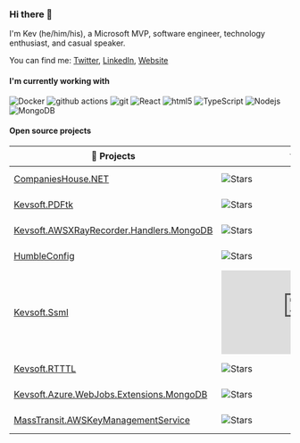 ### Hi there 👋

I'm Kev (he/him/his), a Microsoft MVP, software engineer, technology enthusiast, and casual speaker.

You can find me: [Twitter](https://twitter.com/kev_bite), [LinkedIn](https://www.linkedin.com/in/kevbite/), [Website](https://kevsoft.net)

#### I'm currently working with
![Docker](https://img.shields.io/badge/-Docker-46a2f1?style=flat-square&logo=docker&logoColor=white)
![github actions](https://img.shields.io/badge/-Github_Actions-2088FF?style=flat-square&logo=github-actions&logoColor=white)
![git](https://img.shields.io/badge/-Git-F05032?style=flat-square&logo=git&logoColor=white)
![React](https://img.shields.io/badge/-React-45b8d8?style=flat-square&logo=react&logoColor=white)
![html5](https://img.shields.io/badge/-HTML5-E34F26?style=flat-square&logo=html5&logoColor=white) 
![TypeScript](https://img.shields.io/badge/-TypeScript-007ACC?style=flat-square&logo=typescript&logoColor=white)
![Nodejs](https://img.shields.io/badge/-Nodejs-43853d?style=flat-square&logo=Node.js&logoColor=white)
![MongoDB](https://img.shields.io/badge/-MongoDB-13aa52?style=flat-square&logo=mongodb&logoColor=white)

#### Open source projects

| 🎁 Projects             | ⭐ Stars                | 🍴 Forks | 🛎 Issues | 📬 Pull requests | Downloads |
| ----------------------- | ------------------------ |----------- | ----------- |----------- | ---------------- |
| [CompaniesHouse.NET]    | ![Stars][CH.NET Stars] | ![Forks][CH.NET Forks] | ![Issues][CH.NET Issues] | ![Pull requests][CH.NET PRs] | ![Downloads][CH.NET DL] |
| [Kevsoft.PDFtk]         | ![Stars][PDFtk Stars] | ![Forks][PDFtk Forks] | ![Issues][PDFtk Issues] | ![Pull requests][PDFtk PRs] | ![Downloads][PDFtk DL] |
| [Kevsoft.AWSXRayRecorder.Handlers.MongoDB]         | ![Stars][XRayMongo Stars] | ![Forks][XRayMongo Forks] | ![Issues][XRayMongo Issues] | ![Pull requests][XRayMongo PRs] | ![Downloads][XRayMongo DL] |
| [HumbleConfig]         | ![Stars][HumbleConfig Stars] | ![Forks][HumbleConfig Forks] | ![Issues][HumbleConfig Issues] | ![Pull requests][HumbleConfig PRs] | ![Downloads][HumbleConfig DL] |
| [Kevsoft.Ssml]         | ![Stars][Ssml Stars] | ![Forks][Ssml Forks] | ![Issues][Ssml Issues] | ![Pull requests][Ssml PRs] | ![Downloads][Ssml DL] |
| [Kevsoft.RTTTL]         | ![Stars][RTTTL Stars] | ![Forks][RTTTL Forks] | ![Issues][RTTTL Issues] | ![Pull requests][RTTTL PRs] | ![Downloads][RTTTL DL] |
| [Kevsoft.Azure.WebJobs.Extensions.MongoDB]         | ![Stars][WJMDB Stars] | ![Forks][WJMDB Forks] | ![Issues][WJMDB Issues] | ![Pull requests][WJMDB PRs] | ![Downloads][WJMDB DL] |
| [MassTransit.AWSKeyManagementService]         | ![Stars][MTAWSKMS Stars] | ![Forks][MTAWSKMS Forks] | ![Issues][MTAWSKMS Issues] | ![Pull requests][MTAWSKMS PRs] | ![Downloads][MTAWSKMS DL] |



[CompaniesHouse.NET]: https://github.com/kevbite/CompaniesHouse.NET
[CH.NET Stars]: https://img.shields.io/github/stars/kevbite/CompaniesHouse.NET?style=flat-square&labelColor=343b41
[CH.NET Forks]: https://img.shields.io/github/forks/kevbite/CompaniesHouse.NET?style=flat-square&labelColor=343b41
[CH.NET Issues]: https://img.shields.io/github/issues/kevbite/CompaniesHouse.NET?style=flat-square&labelColor=343b41
[CH.NET PRs]: https://img.shields.io/github/issues-pr/kevbite/CompaniesHouse.NET?style=flat-square&labelColor=343b41
[CH.NET DL]: http://img.shields.io/nuget/dt/CompaniesHouse.svg?style=flat-square

[Kevsoft.PDFtk]: https://github.com/kevbite/Kevsoft.PDFtk
[PDFtk Stars]: https://img.shields.io/github/stars/kevbite/Kevsoft.PDFtk?style=flat-square&labelColor=343b41
[PDFtk Forks]: https://img.shields.io/github/forks/kevbite/Kevsoft.PDFtk?style=flat-square&labelColor=343b41
[PDFtk Issues]: https://img.shields.io/github/issues/kevbite/Kevsoft.PDFtk?style=flat-square&labelColor=343b41
[PDFtk PRs]: https://img.shields.io/github/issues-pr/kevbite/Kevsoft.PDFtk?style=flat-square&labelColor=343b41
[PDFtk DL]: http://img.shields.io/nuget/dt/Kevsoft.PDFtk.svg?style=flat-square

[Kevsoft.AWSXRayRecorder.Handlers.MongoDB]: https://github.com/kevbite/Kevsoft.AWSXRayRecorder.Handlers.MongoDB
[XRayMongo Stars]: https://img.shields.io/github/stars/kevbite/Kevsoft.AWSXRayRecorder.Handlers.MongoDB?style=flat-square&labelColor=343b41
[XRayMongo Forks]: https://img.shields.io/github/forks/kevbite/Kevsoft.AWSXRayRecorder.Handlers.MongoDB?style=flat-square&labelColor=343b41
[XRayMongo Issues]: https://img.shields.io/github/issues/kevbite/Kevsoft.AWSXRayRecorder.Handlers.MongoDB?style=flat-square&labelColor=343b41
[XRayMongo PRs]: https://img.shields.io/github/issues-pr/kevbite/Kevsoft.AWSXRayRecorder.Handlers.MongoDB?style=flat-square&labelColor=343b41
[XRayMongo DL]: http://img.shields.io/nuget/dt/Kevsoft.AWSXRayRecorder.Handlers.MongoDB.svg?style=flat-square

[HumbleConfig]: https://github.com/kevbite/HumbleConfig
[HumbleConfig Stars]: https://img.shields.io/github/stars/kevbite/HumbleConfig?style=flat-square&labelColor=343b41
[HumbleConfig Forks]: https://img.shields.io/github/forks/kevbite/HumbleConfig?style=flat-square&labelColor=343b41
[HumbleConfig Issues]: https://img.shields.io/github/issues/kevbite/HumbleConfig?style=flat-square&labelColor=343b41
[HumbleConfig PRs]: https://img.shields.io/github/issues-pr/kevbite/HumbleConfig?style=flat-square&labelColor=343b41
[HumbleConfig DL]: http://img.shields.io/nuget/dt/HumbleConfig.svg?style=flat-square

[Kevsoft.Ssml]: https://github.com/kevbite/Kevsoft.Ssml
[Ssml Stars]: https://img.shields.io/github/stars/kevbite/Kevsoft.Ssml?style=flat-square&labelColor=343b41
[Ssml Forks]: https://img.shields.io/github/forks/kevbite/Kevsoft.Ssml?style=flat-square&labelColor=343b41
[Ssml Issues]: https://img.shields.io/github/issues/kevbite/Kevsoft.Ssml?style=flat-square&labelColor=343b41
[Ssml PRs]: https://img.shields.io/github/issues-pr/kevbite/Kevsoft.Ssml?style=flat-square&labelColor=343b41
[Ssml DL]: http://img.shields.io/nuget/dt/SSML.svg?style=flat-square

[Kevsoft.RTTTL]: https://github.com/kevbite/Kevsoft.RTTTL
[RTTTL Stars]: https://img.shields.io/github/stars/kevbite/Kevsoft.RTTTL?style=flat-square&labelColor=343b41
[RTTTL Forks]: https://img.shields.io/github/forks/kevbite/Kevsoft.RTTTL?style=flat-square&labelColor=343b41
[RTTTL Issues]: https://img.shields.io/github/issues/kevbite/Kevsoft.RTTTL?style=flat-square&labelColor=343b41
[RTTTL PRs]: https://img.shields.io/github/issues-pr/kevbite/Kevsoft.RTTTL?style=flat-square&labelColor=343b41
[RTTTL DL]: http://img.shields.io/nuget/dt/Kevsoft.RTTTL.svg?style=flat-square

[Kevsoft.Azure.WebJobs.Extensions.MongoDB]: https://github.com/kevbite/Kevsoft.Azure.WebJobs.Extensions.MongoDB
[WJMDB Stars]: https://img.shields.io/github/stars/kevbite/Kevsoft.Azure.WebJobs.Extensions.MongoDB?style=flat-square&labelColor=343b41
[WJMDB Forks]: https://img.shields.io/github/forks/kevbite/Kevsoft.Azure.WebJobs.Extensions.MongoDB?style=flat-square&labelColor=343b41
[WJMDB Issues]: https://img.shields.io/github/issues/kevbite/Kevsoft.Azure.WebJobs.Extensions.MongoDB?style=flat-square&labelColor=343b41
[WJMDB PRs]: https://img.shields.io/github/issues-pr/kevbite/Kevsoft.Azure.WebJobs.Extensions.MongoDB?style=flat-square&labelColor=343b41
[WJMDB DL]: http://img.shields.io/nuget/dt/Kevsoft.Azure.WebJobs.Extensions.MongoDB.svg?style=flat-square

[MassTransit.AWSKeyManagementService]: https://github.com/kevbite/BigChange.MassTransit.AWSKeyManagementService
[MTAWSKMS Stars]: https://img.shields.io/github/stars/kevbite/BigChange.MassTransit.AWSKeyManagementService?style=flat-square&labelColor=343b41
[MTAWSKMS Forks]: https://img.shields.io/github/forks/kevbite/BigChange.MassTransit.AWSKeyManagementService?style=flat-square&labelColor=343b41
[MTAWSKMS Issues]: https://img.shields.io/github/issues/kevbite/BigChange.MassTransit.AWSKeyManagementService?style=flat-square&labelColor=343b41
[MTAWSKMS PRs]: https://img.shields.io/github/issues-pr/kevbite/BigChange.MassTransit.AWSKeyManagementService?style=flat-square&labelColor=343b41
[MTAWSKMS DL]: http://img.shields.io/nuget/dt/BigChange.MassTransit.AWSKeyManagementService.svg?style=flat-square

